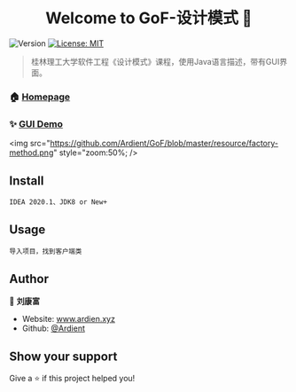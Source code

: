 <h1 align="center">Welcome to GoF-设计模式 👋</h1>
<p>
  <img alt="Version" src="https://img.shields.io/badge/version-1.0 beta-blue.svg?cacheSeconds=2592000" />
  <a href="#" target="_blank">
    <img alt="License: MIT" src="https://img.shields.io/badge/License-MIT-yellow.svg" />
  </a>
</p>

> 桂林理工大学软件工程《设计模式》课程，使用Java语言描述，带有GUI界面。

### 🏠 [Homepage](www.ardien.xyz)

### ✨ [GUI Demo](www.ardien.xyz:4212/index.html)

<img src="https://github.com/Ardient/GoF/blob/master/resource/factory-method.png" style="zoom:50%; />



## Install

```sh
IDEA 2020.1、JDK8 or New+  
```

## Usage

```sh
导入项目，找到客户端类
```

## Author

👤 **刘康富**

* Website: www.ardien.xyz
* Github: [@Ardient](https://github.com/Ardient)

## Show your support

Give a ⭐️ if this project helped you!

